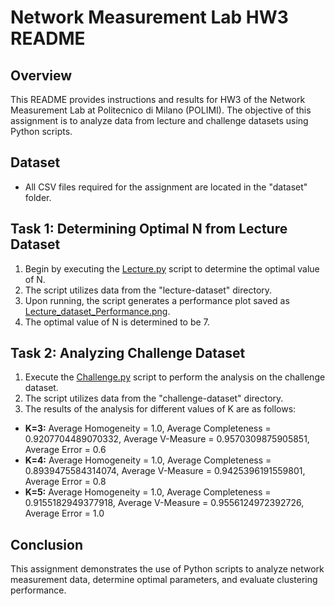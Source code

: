 # Network Measurement Lab HW3 README

## Overview
This README provides instructions and results for HW3 of the Network Measurement Lab at Politecnico di Milano (POLIMI). The objective of this assignment is to analyze data from lecture and challenge datasets using Python scripts.

## Dataset
- All CSV files required for the assignment are located in the "dataset" folder.

## Task 1: Determining Optimal N from Lecture Dataset
1. Begin by executing the [Lecture.py](Lecture.py) script to determine the optimal value of N.
2. The script utilizes data from the "lecture-dataset" directory.
3. Upon running, the script generates a performance plot saved as [Lecture_dataset_Performance.png](result_figure/Lecture_dataset_Performance.png).
4. The optimal value of N is determined to be 7.

## Task 2: Analyzing Challenge Dataset
1. Execute the [Challenge.py](Challenge.py) script to perform the analysis on the challenge dataset.
2. The script utilizes data from the "challenge-dataset" directory.
3. The results of the analysis for different values of K are as follows:

- **K=3:** Average Homogeneity = 1.0, Average Completeness = 0.9207704489070332, Average V-Measure = 0.9570309875905851, Average Error = 0.6
- **K=4:** Average Homogeneity = 1.0, Average Completeness = 0.8939475584314074, Average V-Measure = 0.9425396191559801, Average Error = 0.8
- **K=5:** Average Homogeneity = 1.0, Average Completeness = 0.9155182949377918, Average V-Measure = 0.9556124972392726, Average Error = 1.0

## Conclusion
This assignment demonstrates the use of Python scripts to analyze network measurement data, determine optimal parameters, and evaluate clustering performance.
